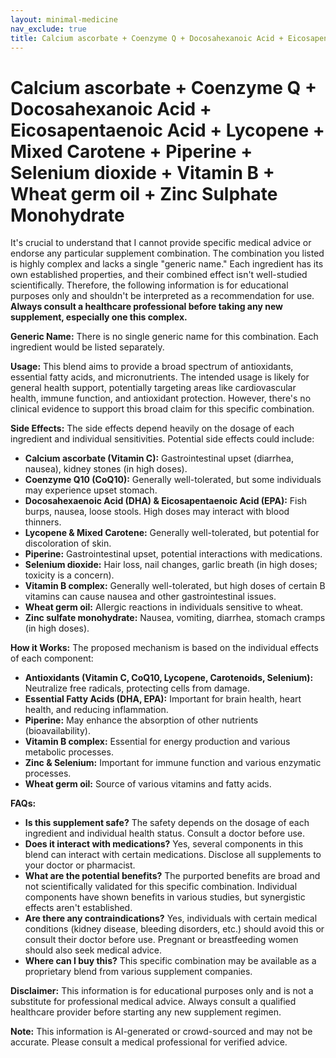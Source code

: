 ```yaml
---
layout: minimal-medicine
nav_exclude: true
title: Calcium ascorbate + Coenzyme Q + Docosahexanoic Acid + Eicosapentaenoic Acid + Lycopene + Mixed Carotene + Piperine + Selenium dioxide + Vitamin B + Wheat germ oil + Zinc Sulphate Monohydrate
---
```


# Calcium ascorbate + Coenzyme Q + Docosahexanoic Acid + Eicosapentaenoic Acid + Lycopene + Mixed Carotene + Piperine + Selenium dioxide + Vitamin B + Wheat germ oil + Zinc Sulphate Monohydrate

It's crucial to understand that I cannot provide specific medical advice or endorse any particular supplement combination.  The combination you listed is highly complex and lacks a single "generic name."  Each ingredient has its own established properties, and their combined effect isn't well-studied scientifically.  Therefore, the following information is for educational purposes only and shouldn't be interpreted as a recommendation for use.  **Always consult a healthcare professional before taking any new supplement, especially one this complex.**

**Generic Name:**  There is no single generic name for this combination.  Each ingredient would be listed separately.

**Usage:**  This blend aims to provide a broad spectrum of antioxidants, essential fatty acids, and micronutrients.  The intended usage is likely for general health support, potentially targeting areas like cardiovascular health, immune function, and antioxidant protection. However, there's no clinical evidence to support this broad claim for this specific combination.

**Side Effects:**  The side effects depend heavily on the dosage of each ingredient and individual sensitivities.  Potential side effects could include:

* **Calcium ascorbate (Vitamin C):**  Gastrointestinal upset (diarrhea, nausea), kidney stones (in high doses).
* **Coenzyme Q10 (CoQ10):** Generally well-tolerated, but some individuals may experience upset stomach.
* **Docosahexaenoic Acid (DHA) & Eicosapentaenoic Acid (EPA):**  Fish burps, nausea, loose stools.  High doses may interact with blood thinners.
* **Lycopene & Mixed Carotene:**  Generally well-tolerated, but potential for discoloration of skin.
* **Piperine:**  Gastrointestinal upset, potential interactions with medications.
* **Selenium dioxide:**  Hair loss, nail changes, garlic breath (in high doses; toxicity is a concern).
* **Vitamin B complex:**  Generally well-tolerated, but high doses of certain B vitamins can cause nausea and other gastrointestinal issues.
* **Wheat germ oil:**  Allergic reactions in individuals sensitive to wheat.
* **Zinc sulfate monohydrate:**  Nausea, vomiting, diarrhea, stomach cramps (in high doses).


**How it Works:**  The proposed mechanism is based on the individual effects of each component:

* **Antioxidants (Vitamin C, CoQ10, Lycopene, Carotenoids, Selenium):**  Neutralize free radicals, protecting cells from damage.
* **Essential Fatty Acids (DHA, EPA):**  Important for brain health, heart health, and reducing inflammation.
* **Piperine:**  May enhance the absorption of other nutrients (bioavailability).
* **Vitamin B complex:**  Essential for energy production and various metabolic processes.
* **Zinc & Selenium:**  Important for immune function and various enzymatic processes.
* **Wheat germ oil:**  Source of various vitamins and fatty acids.


**FAQs:**

* **Is this supplement safe?**  The safety depends on the dosage of each ingredient and individual health status.  Consult a doctor before use.
* **Does it interact with medications?**  Yes, several components in this blend can interact with certain medications.  Disclose all supplements to your doctor or pharmacist.
* **What are the potential benefits?**  The purported benefits are broad and not scientifically validated for this specific combination.  Individual components have shown benefits in various studies, but synergistic effects aren't established.
* **Are there any contraindications?**  Yes, individuals with certain medical conditions (kidney disease, bleeding disorders, etc.) should avoid this or consult their doctor before use.  Pregnant or breastfeeding women should also seek medical advice.
* **Where can I buy this?**  This specific combination may be available as a proprietary blend from various supplement companies.

**Disclaimer:**  This information is for educational purposes only and is not a substitute for professional medical advice.  Always consult a qualified healthcare provider before starting any new supplement regimen.


**Note:** This information is AI-generated or crowd-sourced and may not be accurate. Please consult a medical professional for verified advice.